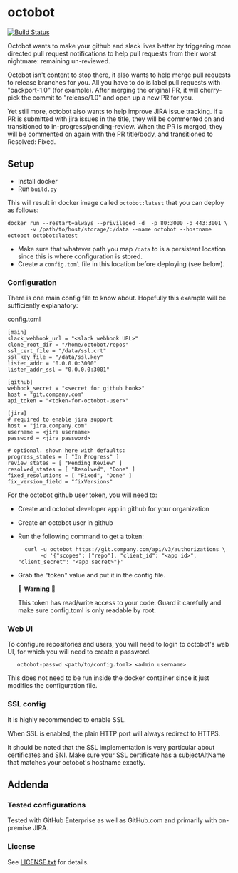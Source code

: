 octobot
=======
[![Build Status](https://travis-ci.org/tanium/octobot.svg?branch=master)](https://travis-ci.org/tanium/octobot)

Octobot wants to make your github and slack lives better by triggering
more directed pull request notifications to help pull requests from their
worst nightmare: remaining un-reviewed.

Octobot isn't content to stop there, it also wants to help merge pull requests
to release branches for you. All you have to do is label pull requests with
"backport-1.0" (for example). After merging the original PR, it will cherry-pick the commit
to "release/1.0" and open up a new PR for you.

Yet still more, octobot also wants to help improve JIRA issue tracking.
If a PR is submitted with jira issues in the title, they will be commented on and
transitioned to in-progress/pending-review. When the PR is merged, they will be
commented on again with the PR title/body, and transitioned to Resolved: Fixed.

Setup
-----

- Install docker
- Run `build.py`

This will result in docker image called `octobot:latest` that you can deploy as follows:

    docker run --restart=always --privileged -d  -p 80:3000 -p 443:3001 \
           -v /path/to/host/storage/:/data --name octobot --hostname octobot octobot:latest

* Make sure that whatever path you map `/data` to is a persistent location since this is where configuration is stored.
* Create a `config.toml` file in this location before deploying (see below).

### Configuration

There is one main config file to know about. Hopefully this example will be sufficiently explanatory:

config.toml

    [main]
    slack_webhook_url = "<slack webhook URL>"
    clone_root_dir = "/home/octobot/repos"
    ssl_cert_file = "/data/ssl.crt"
    ssl_key_file = "/data/ssl.key"
    listen_addr = "0.0.0.0:3000"
    listen_addr_ssl = "0.0.0.0:3001"

    [github]
    webhook_secret = "<secret for github hook>"
    host = "git.company.com"
    api_token = "<token-for-octobot-user>"

    [jira]
    # required to enable jira support
    host = "jira.company.com"
    username = <jira username>
    password = <jira password>

    # optional. shown here with defaults:
    progress_states = [ "In Progress" ]
    review_states = [ "Pending Review" ]
    resolved_states = [ "Resolved", "Done" ]
    fixed_resolutions = [ "Fixed", "Done" ]
    fix_version_field = "fixVersions"


For the octobot github user token, you will need to:

- Create and octobot developer app in github for your organization
- Create an octobot user in github
- Run the following command to get a token:

        curl -u octobot https://git.company.com/api/v3/authorizations \
             -d '{"scopes": ["repo"], "client_id": "<app id>", "client_secret": "<app secret>"}'

- Grab the "token" value and put it in the config file.

  :rotating_light: **Warning** :rotating_light:

  This token has read/write access to your code. Guard it carefully and make sure config.toml is only readable by root.

### Web UI

To configure repositories and users, you will need to login to octobot's web UI, for which you will need to create a password.

       octobot-passwd <path/to/config.toml> <admin username>

This does not need to be run inside the docker container since it just modifies the configuration file.

### SSL config

It is highly recommended to enable SSL.

When SSL is enabled, the plain HTTP port will always redirect to HTTPS.

It should be noted that the SSL implementation is very particular about certificates and SNI.
Make sure your SSL certificate has a subjectAltName that matches your octobot's hostname exactly.

Addenda
-------

### Tested configurations

Tested with GitHub Enterprise as well as GitHub.com and primarily with on-premise JIRA.

### License

See [LICENSE.txt](LICENSE.txt) for details.
